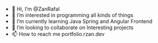 - 👋 Hi, I’m @ZanRafal
- 👀 I’m interested in programming all kinds of things
- 🌱 I’m currently learning Java Spring and Angular Frontend
- 💞️ I’m looking to collaborate on Interesting projects
- 📫 How to reach me portfolio.rzan.dev

<!---
ZanRafal/ZanRafal is a ✨ special ✨ repository because its `README.md` (this file) appears on your GitHub profile.
You can click the Preview link to take a look at your changes.
--->
